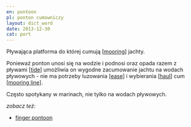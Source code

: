 ```yaml
---
en: pontoon
pl: ponton cumowniczy
layout: dict_word
date: 2013-12-30
cat: port
---
```


Pływająca platforma do której cumują [[mooring](/dict/m/mooring.html)] jachty.  

Ponieważ ponton unosi się na wodzie i podnosi oraz opada razem z pływami [[tide](/dict/t/tide.html)] 
umożliwia on wygodne zacumowanie jachtu na wodach pływowych - nie ma potrzeby luzowania [[ease](/dict/ease.html)] 
i wybierania [[haul](/dict/h/haul.html)] cum [[mooring line](/dict/m/mooring-line.html)].  

Często spotykany w marinach, nie tylko na wodach pływowych.

*zobacz też:*

* [finger pontoon](/dict/finger-pontoon.html)